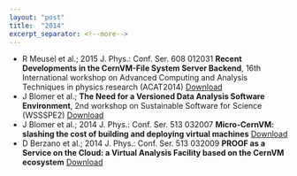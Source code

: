 ```yaml
---
layout: "post"
title:  "2014"
excerpt_separator: <!--more-->
---
```


- R Meusel et al.; 2015 J. Phys.: Conf. Ser. 608 012031 **Recent Developments in the CernVM-File System Server Backend**, 16th International workshop on Advanced Computing and Analysis Techniques in physics research (ACAT2014) [Download](http://iopscience.iop.org/1742-6596/608/1/012031/pdf/1742-6596_608_1_012031.pdf)
- J Blomer et al.; **The Need for a Versioned Data Analysis Software Environment**, 2nd workshop on Sustainable Software for Science (WSSSPE2) [Download](http://arxiv.org/abs/1407.3063)
- J Blomer et al.; 2014 J. Phys.: Conf. Ser. 513 032007 **Micro-CernVM: slashing the cost of building and deploying virtual machines** [Download](http://iopscience.iop.org/1742-6596/513/3/032009)
- D Berzano et al.; 2014 J. Phys.: Conf. Ser. 513 032009 **PROOF as a Service on the Cloud: a Virtual Analysis Facility based on the CernVM ecosystem** [Download](http://iopscience.iop.org/1742-6596/513/3/032007)


<!--more-->
